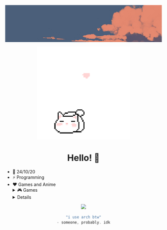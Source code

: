 <img align="center" src="./img/banner.png">
<p align="center">
  <img src="./img/cat2.gif" alt="cat" width="300">
</p>
<div align="center">

# Hello! 👋

</div>

<p align="center">

* 📆 24/10/20
* ⚡ Programming
* ❤️ Games and Anime 
   <details><summary>🎮 Games</summary>
    <ul>
      <li><a href="https://www.minecraft.net/en-us"> Minecraft</li>
    </ul>
    </details>
      <details><summary>📺 Anime</summary>
    <ul>
      <li><a href="https://anilist.co/anime/113415/Jujutsu-Kaisen/"> JuJutsu Kaisen</li>
      <li><a href="https://anilist.co/anime/21087/One-Punch-Man/"> One Punch Man </li>
      <li><a href="https://anilist.co/anime/7791/KON-Season-2/"> K-ON!!</li>
    </ul>
    </details>

<p align="center">
  <img src="https://skillicons.dev/icons?i=python,html,css,github,linux,arch,docker,neovim&perline=8"/>
</p>


<div align="center">

```scala
"i use arch btw"
- someone, probably. idk
